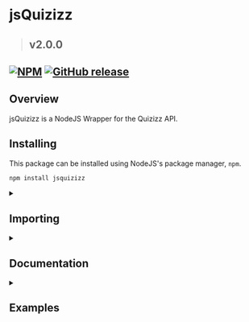 # jsQuizizz
> ## v2.0.0
[![NPM](https://img.shields.io/npm/v/jsquizizz?color=darkcyan&logo=npm&style=for-the-badge&label=Version)](https://nodei.co/npm/jsquizizz/)
[![GitHub release](https://img.shields.io/github/v/release/redyetidev/jsquizizz?label=version&logo=github&style=for-the-badge)](https://github.com/redyetidev/jsquizizz/releases)
---
## Overview
jsQuizizz is a NodeJS Wrapper for the Quizizz API.

## Installing
This package can be installed using NodeJS's package manager, `npm`.
```bash
npm install jsquizizz
```

<details>
    <summary>
    
## Importing    
</summary>

> To use the new esm syntax, set your `type` to `module` in your `package.json`. [Click me](https://nodejs.org/api/packages.html#packages_package_json_and_file_extensions) for more information
- You can import the entire package into a single variable (***esm***)
    ```js
    import * as Quizizz from 'jsquizziz'
    ```

- You can import certain parts of the package into different variables (***esm***)
    ```js
    import {MemeSet, Quiz, Tag, User, Game} from 'jsquizziz'
    ```
- You can also import this package into non-esm modules (***commonjs***)
    ```js
    var Quizizz = await import("jsquizizz")
    ```

</details>

<details>
    <summary>
    
## Documentation
</summary>

- ### MemeSet
    Quizizz shows the players memes after every question answered. These memes are stored in MemeSets, and the `MemeSet` class allows us to get these MemeSets
    - **Methods**
        <table><thead><tr><th>Type<th>Method<th>Parameters<th>Returns<th>Description<th>Example<tbody><tr><td>

        `static`<td>`getByID`<td>
        | **Parameter** | **Type** | **Default** | **Description** |
        |---------------|----------|-|----------------|
        | `id`          | `string` | Required | The MemeSet ID  |
        | `save`        | `boolean`| `false` | Whether to save the memes to memory for faster recall |
        <td>
        
        `Promise<MemeSet>`<td>Gets a MemeSet via it's ID<td>
        ```js
        await MemeSet.getByID("abcdef", false) 
        ```
        <tr><td>

        `static`<td>`getFromUser`<td>
        | **Parameter** | **Type** | **Description** |
        |---------------|----------|-----------------|
        | `id`          | `string` | The User ID     |
        <td>
        
        `Promise<MemeSet[]>`<td>Gets a list of MemeSets from a user's ID<td>
        ```js
        await MemeSet.getFromUser("abcdef")
        ```
        <tr><td>

        `static`<td>`getFeatured`<td>None<td>`Promise<MemeSet[]>`<td>Gets the currently featured MemeSets<td>
        ```js
        await MemeSet.getFeatured()
        ```
        <tr><td>

        `dynamic`<td>`getMemes`<td>
        | **Parameter** | **Type**  | **Default** | **Description**|
        |---------------|-----------|-------------|------------------------------------------------------|
        | `save`        | `boolean` | `false`     | Whether to save the data to memory for faster recall |
        <td>
        
        `Promise<Meme[]>`<td>Gets the memes from the MemeSet<td>
        ```js
        await myMemeSet.getMemes(true)
        ```
        <tr><td>

        `dynamic`<td>`Meme.getCreator`<td>None<td>`Promise<User>`<td>Gets the meme's creator.<td>
        ```js
        await (await myMemeSet.getMemes(false))[0].getCreator();
        ```
        </table>
    - **Properties**
        <table><thead><tr><th>Property</th><th>Types</th><th>Description</th></tr></thead><tbody><tr><td>
        
        `id`</td><td>`string`</td><td>The memeset's ID</td></tr><tr><td>`memes`</td><td>`Meme[]` `undefined`</td><td>Gets the quizzes that the user has created</td></tr><tr><td>`Meme.id`</td><td>`string`</td><td>The meme's ID</td></tr><tr><td>`Meme.setId`</td><td>`string`</td><td>The ID of the memeset that this meme is included in</td></tr><tr><td>`Meme.creatorId`</td><td>`string`</td><td>The ID of the creator of this meme</td></tr><tr><td>`Meme.top`</td><td>
        | Property | Types    | Description                                   |
        |----------|----------|-----------------------------------------------|
        | `text`   | `string` | The text on the top of the meme (May be `""`) |
        | `color`  | `string` | The color of the text (May be `""`)           |
        </td><td>The top text of the meme (if there is any)</td></tr><tr><td>
        
        `Meme.bottom`</td><td>
        | Property | Types    | Description                                   |
        |----------|----------|-----------------------------------------------|
        | `text`   | `string` | The text on the top of the meme (May be `""`) |
        | `color`  | `string` | The color of the text (May be `""`)           |
        </td><td>The bottom text of the meme (if there is any)</td></tr><tr><td>
        
        `Meme.image`</td><td>`string`</td><td>The meme's image</td></tr><tr><td>`Meme.type`</td><td>`string`</td><td>The meme's type (mainly `"correct"` and `"incorrect"`, but others do exist)</td></tr></tbody></table>
- ### Quiz
    Quizizz is a service based of many, many quizzes. The `Quiz` class helps to fetch these quizzes.
    - **Methods**
        <table><thead><tr><th>Type</th><th>Method</th><th>Parameters</th><th>Returns</th><th>Description</th><th>Example</th></tr></thead><tbody><tr><td>
        
        `static`</td><td>`getByID`</td><td>
        | Parameter | Type     | Default  | Description |
        |-----------|----------|----------|-------------|
        | `id`      | `string` | Required | The Quiz ID |
        </td><td>
        
        `Promise<Quiz>`</td><td>Gets a Quiz via it's ID</td><td>
        ```js
        await Quiz.getByID("abcdef")
        ```
        </td></tr><tr><td>
        
        `static`</td><td>`search`</td><td><table><thead><tr><th>Parameter</th><th>Types</th><th>Default</th><th>Description</th></tr></thead><tbody><tr><td>`query`</td><td>`string`</td><td>`""`</td><td>The search query</td></tr><tr><td>`filters`</td><td>
        | Parameter         | Types       | Default | Description                            |
        |-------------------|-------------|---------|----------------------------------------|
        | `grade_type.aggs` | `string[]`  | N/A     | The grade types                        |
        | `subject.aggs`    | `string[]`  | N/A     | The subjects                           |
        | `lang.aggs`       | `string[]`  | N/A     | The languages                          |
        | `occupation`      | `string[]`  | N/A     | The creator's occupations              |
        | `cloned`          | `boolean[]` | N/A     | Whether the quiz is a clone of another |
        | `isProfane`       | `boolean[]` | N/A     | Whether the quiz is profane            |
        | `type`            | `string[]`  | N/A     | The type of quiz                       |
        | `createdBy`       | `string[]`  | N/A     | Who created the quiz                   |
        </td><td>
        
        `{}`</td><td>The search filters</td></tr></tbody></table></td><td>`Promise<Quiz[]>`</td><td>Searches for quizzes based on the query and filters</td><td>
        ```js
        await Quiz.search("apple", {createdBy: ["abcdef"]})
        ```
        </td></tr><tr><td>
        
        `dynamic`</td><td>`getCreator`</td><td>None</td><td>`Promise<User>`</td><td>Gets the quiz's creator.</td><td>
        ```js
        await myQuiz.getCreator()
        ```
        </td></tr></tbody></table>
    - **Properties**
        <table><thead><tr><th>Property</th><th>Types</th><th>Description</th></tr></thead><tbody><tr><td>
        
        `id`</td><td>`string`</td><td>The quiz's ID</td></tr><tr><td>`creator`</td><td>
        | Property   | Types    | Description         |
        |------------|----------|---------------------|
        | `id`       | `string` | The user's ID       |
        | `avatar`   | `string` | The user's avatar   |
        | `username` | `string` | The user's username |
        </td><td>Gets the quizzes that the user has created</td></tr><tr><td>
        
        `tagIds`</td><td>`string[]`</td><td>A list of tags that this quiz is associated with. (This property's value is `[]` unless the quiz has been generated from the `Tag.getItems()` function)</td></tr><tr><td>`questions`</td><td>
        | Property           | Types                                       | Description                                                         |
        |--------------------|---------------------------------------------|---------------------------------------------------------------------|
        | `id`               | `string`                                    | The question's ID                                                   |
        | `type`             | `string`                                    | The question's type (`"MCQ"`, `"MSQ"`, `"DRAW"`, `"MATCH"`, etc)    |
        | `query`            | [`QuestionContent`](#QuestionContent)       | The question's question                                             |
        | `options`          | [`QuestionContent[]`](#QuestionContent)     | The question's options                                              |
        | `answer`           | `string`\|`number`\|`number[]`\|`undefined` | The question's answer                                               |
        | `explain`          | [`QuestionContent`](#QuestionContent)       | The question's answer explanation (If there even is an explanation) |
        | `hasCorrectAnswer` | `boolean`                                   | Whether the question has a *correct* answer                         |
        </td><td>The quiz's questions</td></tr><tr><td>
        
        `subjects`</td><td>`string[]`</td><td>The subjects that this quiz is associated with</td></tr><tr><td>`subtopics`</td><td>`string[]`</td><td>The subtopics that this quiz is associated with</td></tr><tr><td>`topics`</td><td>`string[]`</td><td>The topics that this quiz is associated with</td></tr><tr><td>`image`</td><td>`string`</td><td>The quiz's image</td></tr><tr><td>`grades`</td><td>`number[]`</td><td>The grades that this quiz is associated with</td></tr><tr><td>`stats`</td><td>
        | Property         | Types    | Description                                                               |
        |------------------|----------|---------------------------------------------------------------------------|
        | `played`         | `number` | The number of times this quiz has been played                             |
        | `totalPlayers`   | `number` | The total number of players that have played this quiz                    |
        | `totalCorrect`   | `number` | The total number of correct answers that have been submitted in this quiz |
        | `totalQuestions` | `number` | The total number of questions that have been answered in this quiz        |
        </td><td>The statistics of this quiz</td></tr></tbody></table>
- ### Tag
    User's can tag their quizzes to group them into sections. The `Tag` class can `process` these sections and quizzes
    - **Methods**
        <table><thead><tr><th>Type</th><th>Method</th><th>Parameters</th><th>Returns</th><th>Description</th><th>Example</th></tr></thead><tbody><tr><td>
        
        `static`</td><td>`getByID`</td><td>
        | Parameter | Type      | Default  | Description                                 |
        |-----------|-----------|----------|---------------------------------------------|
        | `id`      | `string`  | Required | The Tag ID                                  |
        | `save`    | `boolean` | `false`  | Whether to save the data to memory for faster recall |
        </td><td>

        `Promise<Tag>`</td><td>Gets a tag via it's ID</td><td>
        ```js
        await Tag.getByID("abcdef", false)
        ```
        </td></tr><tr><td>
        
        `static`</td><td>`getFromUser`</td><td>
        | Parameter | Type     | Default  | Description   |
        |-----------|----------|----------|---------------|
        | `id`      | `string` | Required | The user's ID |
        </td><td>
        
        `Promise<Tag[]>`</td><td>Gets a list of tags from a user's ID</td><td>
        ```js
        await Tag.getFromUser("abcdef")
        ```
        </td></tr><tr><td>

        `dynamic`</td><td>`getItems`</td><td>
        | Parameter | Type      | Default | Description                                          |
        |-----------|-----------|---------|------------------------------------------------------|
        | `save`    | `boolean` | `false` | Whether to save the data to memory for faster recall |
        </td><td>
        
        `Promise<Quiz[]>`</td><td>Gets all the items tagged with this tag</td><td>
        ```js
        await myTag.getItems(true)
        ```
        <br></td></tr><tr><td>
        `dynamic`</td><td>`getCreator`</td><td>None</td><td>`Promise<User>`</td><td>Gets the tag's creator.</td><td>
        ```js
        await myTag.getCreator()
        ```
        </td></tr></tbody></table>
    - **Properties**
        <table><thead><tr><th>Property</th><th>Types</th><th>Description</th></tr></thead><tbody><tr><td>
        
        `id`</td><td>`string`</td><td>The tag's ID</td></tr><tr><td>`creatorId`</td><td>`string`</td><td>The tag's creator's ID</td></tr><tr><td>`visibility`</td><td>`boolean`</td><td>The tag's visibility</td></tr><tr><td>`name`</td><td>`string`</td><td>The tag's name</td></tr><tr><td>`type`</td><td>`string`</td><td>The tag's type (`"quiz"`, `"game"`, `"meme"`. I am yet to find a tag that does not have the `"quiz"` type)</td></tr><tr><td>`totalItems`</td><td>`number`</td><td>The number of items enclosed within this tag</td></tr><tr><td>`items`</td><td>`Quiz[]` | `undefined`</td><td>The items enclosed in this tag. This property will always be `undefined` except on two circumstances:<br>1. You call the `getItems` method with the `save` parameter set to `true`<br>2. You call the `getByID` static method with the `save` parameter set to `true`</td></tr></tbody></table>
- ### User
    The `User` class is a class that holds several aliases to the other class methods that get content based on a user id
    - **Methods**
        <table><thead><tr><th>Type</th><th>Method</th><th>Parameters</th><th>Returns</th><th>Description</th><th>Example</th></tr></thead><tbody><tr><td>
        
        `static`</td><td>`getByID`</td><td>
        | Parameter | Type     | Default  | Description   |
        |-----------|----------|----------|---------------|
        | `id`      | `string` | Required | The user's ID |
        </td><td>
        
        `Promise<User>`</td><td>Gets a user from their ID</td><td>
        ```js
        await User.getByID("abcdef")
        ```
        </td></tr><tr><td>
        
        `dynamic`</td><td>`getQuizzes`</td><td>None</td><td>`Promise<Quiz[]>`</td><td>Gets the quizzes that the user has created</td><td>
        ```js
        await myUser.getQuizzes()
        ```
        </td></tr><tr><td>
        
        `dynamic`</td><td>`getMemeSets`</td><td>None</td><td>`Promise<MemeSet[]>`</td><td>Gets the memesets that the user has created</td><td>
        ```js
        await myUser.getMemeSets()
        ```
        </td></tr><tr><td>
        
        `dynamic`</td><td>`getTags`</td><td>None</td><td>`Promise<Tag[]>`</td><td>Gets all the tags that the user has created</td><td>
        ```js
        await myUser.getTags()
        ```
        </td></tr></tbody></table>
    - **Properties**
        <table><thead><tr><th>Property</th><th>Types</th><th>Description</th></tr></thead><tbody><tr><td>
        
        `id`</td><td>`string`</td><td>The user's ID</td></tr><tr><td>`numOfQuizzes`</td><td>`number`</td><td>The number of quizzes that this user has created</td></tr><tr><td>`numOfTags`</td><td>`number`</td><td>The number of tags (or "collections") that this user has created</td></tr><tr><td>`numOfMemeSets`</td><td>`number`</td><td>The number of memesets that this user has created</td></tr><tr><td>`firstName`</td><td>`string`</td><td>The user's first name</td></tr><tr><td>`lastName`</td><td>`string`</td><td>The user's last name</td></tr><tr><td>`username`</td><td>`string`</td><td>The user's username</td></tr><tr><td>`occupation`</td><td>`string`</td><td>The user's occupation</td></tr><tr><td>`avatar`</td><td>`string`</td><td>The user's avatar</td></tr><tr><td>`courses`</td><td>An array of `Course` objects:
        | Property       | Types    | Description                      |
        |----------------|----------|----------------------------------|
        | `displayName`  | `string` | The display name of this course  |
        | `internalName` | `string` | The internal name of this course |
        | `_id`          | `string` | The course's ID                  |
        | `uniqueName`   | `string` | The unique name of this course   |
        </td><td>The courses that the user is enrolled with</td></tr><tr><td>`organization`</td><td>
        | Property | Types    | Description                  |
        |----------|----------|------------------------------|
        | `id`     | `string` | The organization ID          |
        | `name`   | `string` | The name of the organization |
        | `type`   | `string` | The type of the organization |
        </td><td>
        
        The user's organization (**This may be `undefined`**)</td></tr></tbody></table>
- ### Game
    The `Game` class is probably the most complex class in this package. This class allows you to join a Quizizz game as a client.
    - **Methods**
        <table><thead><tr><th>Type</th><th>Method</th><th>Parameters</th><th>Returns</th><th>Description</th><th>Example</th></tr></thead><tbody><tr><td>
        
        `dynamic`</td><td>`joinGame`</td><td><table><thead><tr><th>Parameters</th><th>Types</th><th>Default</th><th>Description</th></tr></thead><tbody><tr><td>`pin`</td><td>`string` `number`</td><td>Required</td><td>The room PIN</td></tr><tr><td>`name`</td><td>`string`</td><td>`"jsQuizizz Bot"`</td><td>The name to join the room with</td></tr><tr><td>`avatarID`</td><td>`number`</td><td>`1`</td><td>The ID of the avatar you would like to join with. **TODO: Add Avatar ID's to a new static property within `Game`**</td></tr><tr><td>`options`</td><td>
        | Parameters        | Types    | Default | Description                                                                                                                                                                                                                                          |
        |-------------------|----------|---------|------------------------------------------------------------------------------------------------------------------------------------------------------------------------------------------------------------------------------------------------------|
        | `correctPoints`   | `number` | `1000`  | How many points to give the player if they answer correctly. (0-7500)                                                                                                                                                                                |
        | `incorrectPoints` | `number` | `0`     | How many points to give the player if they answer incorrectly. (0-5000)                                                                                                                                                                              |
        | `time`            | `number` | `1`     | When Quizizz asks the client how long it took to answer, what should the client respond?                                                                                                                                                             |
        | `streakBoost`     | `number` | `6`     | When the `streak-boost` powerup is used, how far should the streak be boosted? (*This parameter is only client-side, and is used for point evaluation, but in our instance, we custom set the points, so this parameter serves **no** real purpose*) |
        </td><td></td><td>The optional parameters for the game</td></tr></tbody></table></td><td>
        
        `Promise<Nothing>`</td><td>Joins the Quizizz game</td><td>
        ```js
        await myGame.joinGame(123456, "Not_A_Robot", {
            correctPoints: 1000
        });
        ```
        </td></tr><tr><td>
        
        `dynamic`</td><td>`leaveGame`</td><td>None</td><td>Nothing</td><td>Leaves the Quizizz Game. This will cause the [`disconnect`](#disconnect) event to fire</td><td>
        ```js
        myGame.leaveGame()
        ```
        </td></tr><tr><td>
        
        `dynamic`</td><td>`skipQuestion`</td><td>None</td><td>Nothing</td><td>Skips the current question</td><td>
        ```js
        myGame.skipQuestion()
        ```
        </td></tr><tr><td>
        
        `dynamic`</td><td>`activatePowerup`</td><td>
        | Parameters | Types      | Default  | Description                                                                                                                                          |
        |------------|------------|----------|------------------------------------------------------------------------------------------------------------------------------------------------------|
        | `pu`       | `string`   | Required | The powerup to use. (See the `myGame.powerups` array for the powerups)                                                                               |
        | `targets`  | `string[]` | `[]`     | For the `send-gift` powerup, you must specify a list of player IDs as targets. See [powerups](#powerups) for more information on this unique powerup |
        </td><td>
        
        `Promise<Nothing>`</td><td>Activates the powerup provided</td><td>
        ```js
        await myGame.activatePowerup(myGame.powerups["50-50"])
        ```
        </td></tr><tr><td>
        
        `dynamic`</td><td>`answer`</td><td>
        | Parameters | Types                      | Default  | Description                        |
        |------------|----------------------------|----------|------------------------------------|
        | `answer`   | `string` `number[]` `number` | Required | The answer to the current question |
        </td><td>
        
        `Promise<Nothing>`</td><td>Answers the current question with the answer provided</td><td>
        ```js
        await myGame.answer(1)
        ```
        </td></tr></tbody></table>
    - **Properties**
        <table><thead><tr><th>Property</th><th>Types</th><th>Description</th></tr></thead><tbody><tr><td><a id="powerups"></a>

        `powerups`</td><td><table><thead><tr><th>Property</th><th>Powerup Title</th><th>Description</th></tr></thead><tbody><tr><td>`double-jeopardy`</td><td>Double Jeopardy</td><td>
        > Players get double points if they choose the answer correctly but lose it all if they choose the wrong answer
        
        This powerup serves no real purpose, as we custom set our points in the `options` parameter</td></tr><tr><td>`2x`</td><td>x2</td><td>
        > Players get twice the points for answering a question right
        
        This powerup serves no real purpose, as we custom set our points in the `options` parameter</td></tr><tr><td>`50-50`</td><td>50-50</td><td>
        > Eliminates half of the incorrect options
        
        Adds half of the incorrect options to the `ia` property, and the `incorrectAnswers` property from the `question` event data</td></tr><tr><td>`eraser`</td><td>Eraser</td><td>
        > Eliminates one wrong option
        
        Adds one incorrect option to the `ai` property, and the `incorrectAnswers` property from the `question` event data</td></tr><tr><td>`immunity`</td><td>Immunity</td><td>
        > 2 attempts are allowed for answering the same question
        
        Gives you another attempt to answer the current question if you get it wrong, you can use this as many times as you want</td></tr><tr><td>`time-freeze`</td><td>Time Freeze</td><td>
        > The timer is frozen to allow players to answer 1 question
        
        This powerup serves no real purpose, as we custom set our time in the `options` parameter</td></tr><tr><td>`power-play`</td><td>Power Play</td><td>
        > All players in the quiz get 50% more points in 20 seconds
        
        This powerup applies to all players *except* the client, as the client's points are custom set in the `options` parameter</td></tr><tr><td>`supersonic`</td><td>Supersonic</td><td>
        > Get 1.5x points for 20 seconds with ultra fast gameplay
        
        This powerup serves no real purpose, as we custom set our points in the `options` parameter</td></tr><tr><td>`streak-saver`</td><td>Streak Saver</td><td>
        > Ensures a player’s streak against an incorrect answer
        
        This powerup serves no real purpose, as the streak saver is only client side (for points), and we custom set our points in the `options` parameter</td></tr><tr><td>`glitch`</td><td>Glitch</td><td>
        > All players' screens glitch for 10 seconds (does not add to scores)
        
        Nothing more needs to said about this.</td></tr><tr><td>`add-points`</td><td>+1000pt</td><td>
        > No description
        
        This powerup serves no real purpose, as we custom set our points in the `options` parameter</td></tr><tr><td>`streak-booster`</td><td>Streak Booster</td><td>
        > Apply to boost your streak counter by +6
        
        This powerup serves no real purpose, as the streak booster is only client side (for points), and we custom set our points in the `options` parameter</td></tr><tr><td>`send-gift`</td><td>Gift</td><td>
        > Players can send another player an extra 800 points
        
        This powerup requires you to specify the `targets` parameter for the `activatePowerup` method. If you send a player more than 9 gifts in a single question cycle, their game will crash when they try to answer.</td></tr></tbody></table></td><td>The available powerups</td></tr><tr><td>`room`</td><td>`Room` (*See `types.d.ts:78` for `Room` types*)</td><td>The game room</td></tr><tr><td>`ia`</td><td>`(number|number[]|string)[]`</td><td>The list of invalid answers for the current question, this array is populated when the following powerups are used: `50-50`, `eraser`, `immunity` </td></tr><tr><td>`name`</td><td>`string`</td><td>The client's name</td></tr><tr><td>`options`</td><td>`object`</td><td>The game options. This object has the same content as the `options` parameter, but fully populated</td></tr><tr><td>`socket`</td><td>`WebSocket`</td><td>The websocket that the client uses to connect to the room</td></tr><tr><td>`index`</td><td>`number`</td><td>The current question's index</td></tr><tr><td>`avatarID`</td><td>`number`</td><td>The client's avatar id</td></tr></tbody></table>
    - **Events**
        <table><thead><tr><th>Event</th><th>Data</th><th>Description</th></tr></thead><tbody><tr><td>
        
        `disconnect`</td><td>
        | Property | Types    | Description           |
        |----------|----------|-----------------------|
        | `code`   | `number` | The disconnect code   |
        | `reason` | `buffer` | The disconnect reason |
        </td><td>The 
        
        `disconnect` event is fired when the client gets disconnected from the websocket</td></tr><tr><td>`start`</td><td>None</td><td>The `start` event is fired when the game has started</td></tr><tr><td>`doneAnswering`</td><td>None</td><td>The `doneAnswering` event is fired when the client has answered all the questions</td></tr><tr><td>`join`</td><td>None</td><td>The `join` event is fired when the client successfully joins the game</td></tr><tr><td>`powerup`</td><td>
        | Property         | Types                  | Description                                                                                                            |
        |------------------|------------------------|------------------------------------------------------------------------------------------------------------------------|
        | `name`           | `string`               | The powerup's name                                                                                                     |
        | `visibleOptions` | `number[]` `undefined` | The new visible options for the current question. Is always `undefined` unless the powerup used is `50-50` or `eraser` |
        | `streakChangeBy` | `number`               | The streak boost that the client received. Is always `undefined` unless the powerup used is `streak-booster`           |
        </td><td>

        The `powerup` event is fired when a powerup has been successfully activated</td></tr><tr><td>`gameEnded`</td><td>[`Leaderboard[]`](#leaderboard)</td><td> The `gameEnded` event is fired when the game has ended</td></tr><tr><td>`kick`</td><td>
        | Type     | Description     |
        |----------|-----------------|
        | `string` | The player's ID |
        </td><td>
        
        The `kick` event is fired when a player has been kicked from the game</td></tr><tr><td>`answer`</td><td><table><thead><tr><th>Property</th><th>Types</th><th>Description</th></tr></thead><tbody><tr><td>`streak`</td><td>
        | Property        | Types    | Description                             |
        |-----------------|----------|-----------------------------------------|
        | `currentStreak` | `number` | The client's current streak             |
        | `maximumStreak` | `number` | The client's highest streak in the game |
        </td><td>The client's streak</td></tr><tr><td>
        
        `isCorrect`</td><td>`boolean`</td><td>Whether the client was correct or not</td></tr><tr><td>`attempt`</td><td>`number`</td><td>The attempt on the question. (As of my testing, this value is always the same)</td></tr><tr><td>`score`</td><td>`number`</td><td>The client's current score</td></tr><tr><td>`leaderboard`</td><td>[`Leaderboard[]`](#leaderboard)</td><td>The game's current leaderboard</td></tr></tbody></table></td><td>The `answer` event is fired when the client answers a question</td></tr><tr><td>`question`</td><td>
        | Property           | Types                                   | Description                                                                                              |
        |--------------------|-----------------------------------------|----------------------------------------------------------------------------------------------------------|
        | `question`         | [`QuestionContent`](#questioncontent)   | The question query                                                                                       |
        | `answers`          | [`QuestionContent[]`](#questioncontent) | The answers                                                                                              |
        | `incorrectAnswers` | `(string\|number[]\|number)[]`          | The incorrect options. This array populates when `immunity` is used, and the question is attempted again |
        | `type`             | `string`                                | The question type (`MCQ`, `MSQ`, `DRAW`, `MATCH`, `REORDER`, `BLANK`, and a few others)                  |
        </td><td>
        
        The `question` event is fired when the client needs to answer a question. (**It is <u>HIGHLY RECOMMENDED</u> that the `myGame.answer` method is called within the listener for this event**)</td></tr></tbody></table>
- ### Types
    - <a id="questioncontent"></a> **QuestionContent**
        <table><thead><tr><th>Property</th><th>Types</th><th>Description</th></tr></thead><tbody><tr><td>
        
        `type`</td><td>`string`</td><td>The content type</td></tr><tr><td>`media`</td><td>An array of `Media` objects:<table><thead><tr><th>Property</th><th>Types</th><th>Description</th></tr></thead><tbody><tr><td>`type`</td><td>`string`</td><td>The media type</td></tr><tr><td>`video`</td><td>`string`</td><td>The media's video</td></tr><tr><td>`meta`</td><td>
        | Property     | Types     | Description                            |
        |--------------|-----------|----------------------------------------|
        | `width`      | `number`  | The media's width                      |
        | `height`     | `number`  | The media's height                     |
        | `layout`     | `string`  | The layout of the media                |
        | `text`       | `string`  | The media's text content               |
        | `bgColor`    | `string`  | The media's background color           |
        | `videoId`    | `string`  | The video ID associated with the media |
        | `start`      | `number`  | The start time of the media            |
        | `end`        | `number`  | The end time of the media              |
        | `duration`   | `number`  | How long should the media run for?     |
        | `kind`       | `string`  | The kind of media                      |
        | `embeddable` | `boolean` | Whether the media is embeddable        |
        | `title`      | `string`  | The media's title                      |
        | `lat`        | `number`  | The latitude of the media              |
        | `long`       | `number`  | The longitude of the media             |
        | `heading`    | `string`  | The heading of the media               |
        | `pitch`      | `number`  | The pitch of the media                 |
        </td><td>The media's metadata</td></tr></tbody></table></td><td>The content's media</td></tr><tr><td>

        `text`</td><td>`string[]` `string`</td><td>The content text</td></tr><tr><td>`hasMath`</td><td>`boolean`</td><td>Whether the content has math</td></tr><tr><td>`math`</td><td>
        | Property   | Types      | Description    |
        |------------|------------|----------------|
        | `latex`    | `string[]` | The latex math |
        | `template` | `string`   | The template   |
        
        </td><td>The question's latex math</td></tr></tbody></table>
    - <a id="leaderboard"></a> **Leaderboard**
        | Property | Types    | Description              |
        |----------|----------|--------------------------|
        | `name`   | `string` | The player's name        |
        | `rank`   | `number` | The player's rank        |
        | `score`  | `number` | The player's final score |
</details>
<details>
    <summary>

## Examples
</summary>

- ### A basic Quizziz Game client
```js
// The only class we need is Game
import { Game } from './src/index.js';

// Everything is async, so we make a holder function
(async function() {
    // Create a new game
    const myGame = new Game();

    // setup the events
    myGame.on("disconnect", data => {
        console.log(`Oh no! You disconnected with exit code ${data.code}.\n The reason for disconnect was ${data.reason.toString()}`);
    })

    myGame.on('start', () => console.log("The game is starting"));

    myGame.on("doneAnswering", () => console.log("You answered all the questions!"));

    myGame.on("join", () => console.log("You're in!"));

    myGame.on("powerup", data => {
        console.log(`You used the ${data.name} powerup!`);
        if (["50-50","eraser"].includes(data.name)) {
            console.log(`Now, the possible answers are: ${data.visibleOptions.join(', ')}`)
        } else if (data.name === "streak-booster") {
            console.log(`Your streak has been boosted by ${data.streakChangeBy}!`)
        }
    });

    myGame.on("gameEnded", data => {
        data.forEach(leaderboard => {
            console.log(`${leaderboard.name} finished with a rank of #${leaderboard.rank} and a score of ${leaderboard.score}`)
        })
    });

    myGame.on("kick", data => console.log(`${data} was kicked from the game`));

    myGame.on("answer", data => {
        console.log(`You answered ${data.isCorrect ? "" : "in"}correctly on attempt #${data.attempt}. ${data.score} has been added to your score. Your streak is ${data.streak.currentStreak}.`)
    });

    myGame.on("question", data => {
        switch (data.type) {
            case "MATCH":
            case "MSQ":
            case "REORDER":
                myGame.answer(/* my answer */ Array(data.answers.length).fill(0).map((_0, index) => index))
                break;
            case "MCQ":
                myGame.answer(/* my answer */ 0)
                break;
            case "DRAW":
            case "BLANK":
                myGame.answer("I <3 RedYetiDev")
                break;
            default:
                console.log(data.type + ": Skipped");
                myGame.skip();
        }
    })

    // join the game
    myGame.joinGame("560018", "RedYetiDev", 1, {
        correctPoints: 2000,
        incorrectPoints: 500
    })
})();
```

</details>